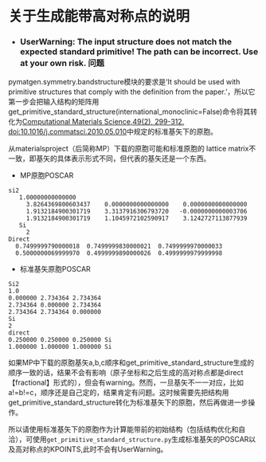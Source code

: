 # 关于生成能带高对称点的说明
-   ###  UserWarning: The input structure does not match the expected standard primitive! The path can be incorrect. Use at your own risk. 问题

pymatgen.symmetry.bandstructure模块的要求是‘It should be used with primitive structures that comply with the definition from the paper.’，所以它第一步会把输入结构的矩阵用get_primitive_standard_structure(international_monoclinic=False)命令将其转化为[Computational Materials Science,49(2), 299-312. doi:10.1016/j.commatsci.2010.05.010](https://www.sciencedirect.com/science/article/pii/S0927025610002697)中规定的标准基矢下的原胞。

从materialsproject（后简称MP）下载的原胞可能和标准原胞的 lattice matrix不一致，即基矢的具体表示形式不同，但代表的基矢还是一个东西。
-  MP原胞POSCAR
```
si2                                     
   1.00000000000000     
     3.8264369800603437    0.0000000000000000    0.0000000000000000
     1.9132184900301719    3.3137916306793720   -0.0000000000003706
     1.9132184900301719    1.1045972102590917    3.1242727113877939
   Si
     2
Direct
  0.7499999790000018  0.7499999830000021  0.7499999970000033
  0.5000000069999970  0.4999999890000026  0.4999999979999998
```
- 标准基矢原胞POSCAR
```
Si2
1.0
0.000000 2.734364 2.734364
2.734364 0.000000 2.734364
2.734364 2.734364 0.000000
Si
2
direct
0.250000 0.250000 0.250000 Si
1.000000 1.000000 1.000000 Si
```
如果MP中下载的原胞基矢a,b,c顺序和get_primitive_standard_structure生成的顺序一致的话，结果不会有影响（原子坐标和之后生成的高对称点都是direct 【fractional】形式的），但会有warning。然而，一旦基矢不一一对应，比如a!=b!=c，顺序还是自己定的，结果肯定有问题。这时候需要先把结构用get_primitive_standard_structure转化为标准基矢下的原胞，然后再做进一步操作。


所以请使用标准基矢下的原胞作为计算能带前的初始结构（包括结构优化和自洽），可使用`get_primitive_standard_structure.py`生成标准基矢的POSCAR以及高对称点的KPOINTS,此时不会有UserWarning。
